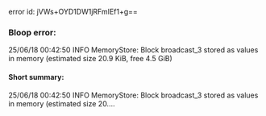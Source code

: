 error id: jVWs+OYD1DW1jRFmIEf1+g==
### Bloop error:

25/06/18 00:42:50 INFO MemoryStore: Block broadcast_3 stored as values in memory (estimated size 20.9 KiB, free 4.5 GiB)
#### Short summary: 

25/06/18 00:42:50 INFO MemoryStore: Block broadcast_3 stored as values in memory (estimated size 20....